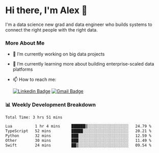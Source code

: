 # Hi there, I'm Alex  👋

I'm a data science new grad and data engineer who builds systems to connect the right people with the right data. 

### More About Me

- 🔭 I’m currently working on big data projects
- 🌱 I’m currently learning more about building enterprise-scaled data platforms
- 📫 How to reach me:

  [![Linkedin Badge](https://img.shields.io/badge/LinkedIn-0077B5?style=for-the-badge&logo=linkedin&logoColor=white)](https://www.linkedin.com/in/itsalexchen) [![Gmail Badge](https://img.shields.io/badge/Gmail-D14836?style=for-the-badge&logo=gmail&logoColor=white)](mailto:itsalexchen@gmail.com)




### 📊 Weekly Development Breakdown
<!--START_SECTION:waka-->

```txt
Total Time: 3 hrs 51 mins

Lua          1 hr 4 mins     ██████▒░░░░░░░░░░░░░░░░░░   24.79 %
TypeScript   52 mins         █████░░░░░░░░░░░░░░░░░░░░   20.21 %
Python       32 mins         ███░░░░░░░░░░░░░░░░░░░░░░   12.59 %
Other        30 mins         ███░░░░░░░░░░░░░░░░░░░░░░   11.49 %
Swift        24 mins         ██▒░░░░░░░░░░░░░░░░░░░░░░   09.54 %
```

<!--END_SECTION:waka-->
